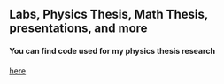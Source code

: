 ## Labs, Physics Thesis, Math Thesis, presentations, and more

#### You can find code used for my physics thesis research 
[here](https://github.com/hymno/code_projects/blob/master/ucsc_physics/LHEF.C)
